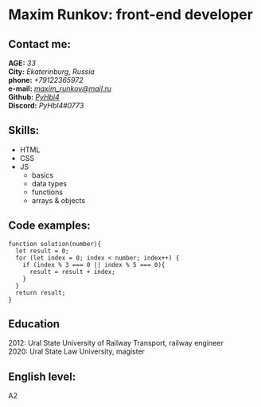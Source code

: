 # Maxim Runkov: front-end developer
## Contact me:
**AGE:** *33*  
**City:** *Ekaterinburg, Russia*  
**phone:** *+79122365972*  
**e-mail:** *maxim_runkov@mail.ru*  
**Github:** *[PyHbl4](https://github.com/PyHbl4)*  
**Discord:** *PyHbl4#0773*  
## Skills:
* HTML
* CSS
* JS
    * basics
    * data types
    * functions
    * arrays & objects
## Code examples:
```
function solution(number){
  let result = 0;
  for (let index = 0; index < number; index++) {
    if (index % 3 === 0 || index % 5 === 0){
      result = result + index;
    }
  }
  return result;
}
```
## Education
2012: Ural State University of Railway Transport, railway engineer  
2020: Ural State Law University, magister  
## English level:
A2